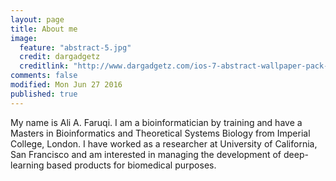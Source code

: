 ```yaml
---
layout: page
title: About me
image: 
  feature: "abstract-5.jpg"
  credit: dargadgetz
  creditlink: "http://www.dargadgetz.com/ios-7-abstract-wallpaper-pack-for-iphone-5-and-ipod-touch-retina/"
comments: false
modified: Mon Jun 27 2016
published: true
---
```



My name is Ali A. Faruqi. I am a bioinformatician by training and have a Masters in Bioinformatics and Theoretical Systems Biology from Imperial College, London. I have worked as a researcher at University of California, San Francisco and am interested in managing the development of deep-learning based products for biomedical purposes. 

